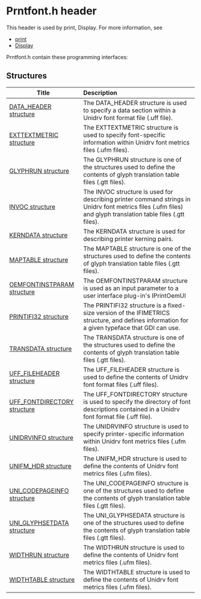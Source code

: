 # Prntfont.h header


This header is used by print, Display. For more information, see
- [print](../_print/index.md)
- [Display](../_display/index.md)

Prntfont.h contain these programming interfaces:


## Structures

| Title   | Description   |
| ---- |:---- |
| [DATA_HEADER structure](ns-prntfont--data-header.md) | The DATA_HEADER structure is used to specify a data section within a Unidrv font format file (.uff file). |
| [EXTTEXTMETRIC structure](ns-prntfont--exttextmetric.md) | The EXTTEXTMETRIC structure is used to specify font-specific information within Unidrv font metrics files (.ufm files). |
| [GLYPHRUN structure](ns-prntfont--glyphrun.md) | The GLYPHRUN structure is one of the structures used to define the contents of glyph translation table files (.gtt files). |
| [INVOC structure](ns-prntfont--invoc.md) | The INVOC structure is used for describing printer command strings in Unidrv font metrics files (.ufm files) and glyph translation table files (.gtt files). |
| [KERNDATA structure](ns-prntfont--kerndata.md) | The KERNDATA structure is used for describing printer kerning pairs. |
| [MAPTABLE structure](ns-prntfont--maptable.md) | The MAPTABLE structure is one of the structures used to define the contents of glyph translation table files (.gtt files). |
| [OEMFONTINSTPARAM structure](ns-prntfont--oemfontinstparam.md) | The OEMFONTINSTPARAM structure is used as an input parameter to a user interface plug-in's IPrintOemUI |
| [PRINTIFI32 structure](ns-prntfont--printifi32.md) | The PRINTIFI32 structure is a fixed-size version of the IFIMETRICS structure, and defines information for a given typeface that GDI can use. |
| [TRANSDATA structure](ns-prntfont--transdata.md) | The TRANSDATA structure is one of the structures used to define the contents of glyph translation table files (.gtt files). |
| [UFF_FILEHEADER structure](ns-prntfont--uff-fileheader.md) | The UFF_FILEHEADER structure is used to define the contents of Unidrv font format files (.uff files). |
| [UFF_FONTDIRECTORY structure](ns-prntfont--uff-fontdirectory.md) | The UFF_FONTDIRECTORY structure is used to specify the directory of font descriptions contained in a Unidrv font format file (.uff file). |
| [UNIDRVINFO structure](ns-prntfont--unidrvinfo.md) | The UNIDRVINFO structure is used to specify printer-specific information within Unidrv font metrics files (.ufm files). |
| [UNIFM_HDR structure](ns-prntfont--unifm-hdr.md) | The UNIFM_HDR structure is used to define the contents of Unidrv font metrics files (.ufm files). |
| [UNI_CODEPAGEINFO structure](ns-prntfont--uni-codepageinfo.md) | The UNI_CODEPAGEINFO structure is one of the structures used to define the contents of glyph translation table files (.gtt files). |
| [UNI_GLYPHSETDATA structure](ns-prntfont--uni-glyphsetdata.md) | The UNI_GLYPHSEDATA structure is one of the structures used to define the contents of glyph translation table files (.gtt files). |
| [WIDTHRUN structure](ns-prntfont--widthrun.md) | The WIDTHRUN structure is used to define the contents of Unidrv font metrics files (.ufm files). |
| [WIDTHTABLE structure](ns-prntfont--widthtable.md) | The WIDTHTABLE structure is used to define the contents of Unidrv font metrics files (.ufm files). |
